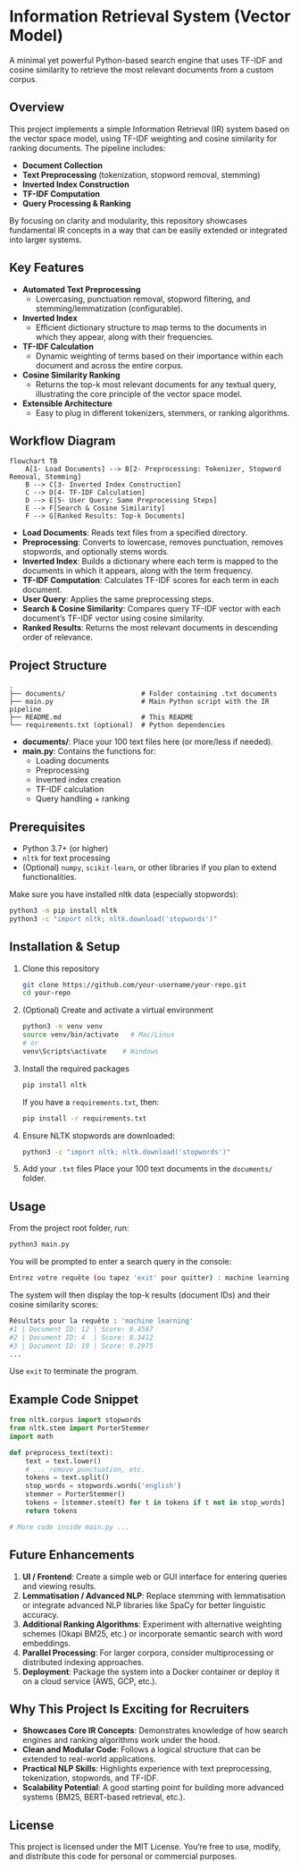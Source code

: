 
# Information Retrieval System (Vector Model)

A minimal yet powerful Python-based search engine that uses TF-IDF and cosine similarity to retrieve the most relevant documents from a custom corpus.

## Overview

This project implements a simple Information Retrieval (IR) system based on the vector space model, using TF-IDF weighting and cosine similarity for ranking documents. The pipeline includes:

- **Document Collection**
- **Text Preprocessing** (tokenization, stopword removal, stemming)
- **Inverted Index Construction**
- **TF-IDF Computation**
- **Query Processing & Ranking**

By focusing on clarity and modularity, this repository showcases fundamental IR concepts in a way that can be easily extended or integrated into larger systems.

## Key Features

- **Automated Text Preprocessing**
  - Lowercasing, punctuation removal, stopword filtering, and stemming/lemmatization (configurable).
- **Inverted Index**
  - Efficient dictionary structure to map terms to the documents in which they appear, along with their frequencies.
- **TF-IDF Calculation**
  - Dynamic weighting of terms based on their importance within each document and across the entire corpus.
- **Cosine Similarity Ranking**
  - Returns the top-k most relevant documents for any textual query, illustrating the core principle of the vector space model.
- **Extensible Architecture**
  - Easy to plug in different tokenizers, stemmers, or ranking algorithms.

## Workflow Diagram

```mermaid
flowchart TB
    A[1- Load Documents] --> B[2- Preprocessing: Tokenizer, Stopword Removal, Stemming]
    B --> C[3- Inverted Index Construction]
    C --> D[4- TF-IDF Calculation]
    D --> E[5- User Query: Same Preprocessing Steps]
    E --> F[Search & Cosine Similarity]
    F --> G[Ranked Results: Top-k Documents]
```

- **Load Documents**: Reads text files from a specified directory.
- **Preprocessing**: Converts to lowercase, removes punctuation, removes stopwords, and optionally stems words.
- **Inverted Index**: Builds a dictionary where each term is mapped to the documents in which it appears, along with the term frequency.
- **TF-IDF Computation**: Calculates TF-IDF scores for each term in each document.
- **User Query**: Applies the same preprocessing steps.
- **Search & Cosine Similarity**: Compares query TF-IDF vector with each document’s TF-IDF vector using cosine similarity.
- **Ranked Results**: Returns the most relevant documents in descending order of relevance.

## Project Structure

```
.
├── documents/                   # Folder containing .txt documents
├── main.py                      # Main Python script with the IR pipeline
├── README.md                    # This README
└── requirements.txt (optional)  # Python dependencies
```

- **documents/**: Place your 100 text files here (or more/less if needed).
- **main.py**: Contains the functions for:
  - Loading documents
  - Preprocessing
  - Inverted index creation
  - TF-IDF calculation
  - Query handling + ranking

## Prerequisites

- Python 3.7+ (or higher)
- `nltk` for text processing
- (Optional) `numpy`, `scikit-learn`, or other libraries if you plan to extend functionalities.

Make sure you have installed nltk data (especially stopwords):

```bash
python3 -m pip install nltk
python3 -c "import nltk; nltk.download('stopwords')"
```

## Installation & Setup

1. Clone this repository
   ```bash
   git clone https://github.com/your-username/your-repo.git
   cd your-repo
   ```
2. (Optional) Create and activate a virtual environment
   ```bash
   python3 -m venv venv
   source venv/bin/activate   # Mac/Linux
   # or
   venv\Scripts\activate    # Windows
   ```
3. Install the required packages
   ```bash
   pip install nltk
   ```
   If you have a `requirements.txt`, then:
   ```bash
   pip install -r requirements.txt
   ```
4. Ensure NLTK stopwords are downloaded:
   ```bash
   python3 -c "import nltk; nltk.download('stopwords')"
   ```
5. Add your `.txt` files
   Place your 100 text documents in the `documents/` folder.

## Usage

From the project root folder, run:

```bash
python3 main.py
```

You will be prompted to enter a search query in the console:

```bash
Entrez votre requête (ou tapez 'exit' pour quitter) : machine learning
```

The system will then display the top-k results (document IDs) and their cosine similarity scores:

```bash
Résultats pour la requête : 'machine learning'
#1 | Document ID: 12 | Score: 0.4587
#2 | Document ID: 4  | Score: 0.3412
#3 | Document ID: 19 | Score: 0.2975
... 
```

Use `exit` to terminate the program.

## Example Code Snippet

```python
from nltk.corpus import stopwords
from nltk.stem import PorterStemmer
import math

def preprocess_text(text):
    text = text.lower()
    # ... remove punctuation, etc.
    tokens = text.split()
    stop_words = stopwords.words('english')
    stemmer = PorterStemmer()
    tokens = [stemmer.stem(t) for t in tokens if t not in stop_words]
    return tokens

# More code inside main.py ...
```

## Future Enhancements

1. **UI / Frontend**: Create a simple web or GUI interface for entering queries and viewing results.
2. **Lemmatisation / Advanced NLP**: Replace stemming with lemmatisation or integrate advanced NLP libraries like SpaCy for better linguistic accuracy.
3. **Additional Ranking Algorithms**: Experiment with alternative weighting schemes (Okapi BM25, etc.) or incorporate semantic search with word embeddings.
4. **Parallel Processing**: For larger corpora, consider multiprocessing or distributed indexing approaches.
5. **Deployment**: Package the system into a Docker container or deploy it on a cloud service (AWS, GCP, etc.).

## Why This Project Is Exciting for Recruiters

- **Showcases Core IR Concepts**: Demonstrates knowledge of how search engines and ranking algorithms work under the hood.
- **Clean and Modular Code**: Follows a logical structure that can be extended to real-world applications.
- **Practical NLP Skills**: Highlights experience with text preprocessing, tokenization, stopwords, and TF-IDF.
- **Scalability Potential**: A good starting point for building more advanced systems (BM25, BERT-based retrieval, etc.).


## License

This project is licensed under the MIT License. You’re free to use, modify, and distribute this code for personal or commercial purposes.
